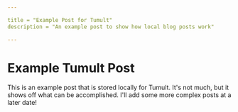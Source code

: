 ```yaml
---

title = "Example Post for Tumult"
description = "An example post to show how local blog posts work"

---
```


# Example Tumult Post

This is an example post that is stored locally for Tumult. It's not much, but it shows off what can be accomplished. I'll add some more complex posts at a later date!

